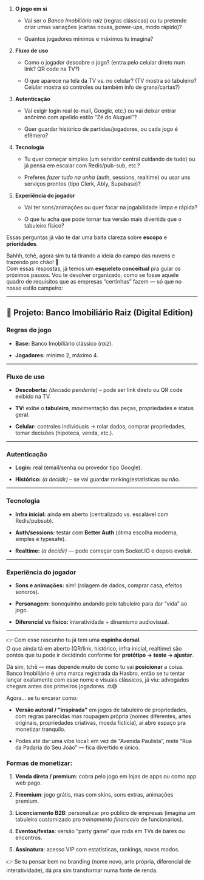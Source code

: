
1. **O jogo em si**
    
    - Vai ser o _Banco Imobiliário raiz_ (regras clássicas) ou tu pretende criar umas variações (cartas novas, power-ups, modo rápido)?
        
    - Quantos jogadores mínimos e máximos tu imagina?
        
2. **Fluxo de uso**
    
    - Como o jogador descobre o jogo? (entra pelo celular direto num link? QR code na TV?)
        
    - O que aparece na tela da TV vs. no celular? (TV mostra só tabuleiro? Celular mostra só controles ou também info de grana/cartas?)
        
3. **Autenticação**
    
    - Vai exigir login real (e-mail, Google, etc.) ou vai deixar entrar anônimo com apelido estilo “Zé do Aluguel”?
        
    - Quer guardar histórico de partidas/jogadores, ou cada jogo é efêmero?
        
4. **Tecnologia**
    
    - Tu quer começar simples (um servidor central cuidando de tudo) ou já pensa em escalar com Redis/pub-sub, etc.?
        
    - Preferes _fazer tudo na unha_ (auth, sessions, realtime) ou usar uns serviços prontos (tipo Clerk, Ably, Supabase)?
        
5. **Experiência do jogador**
    
    - Vai ter sons/animações ou quer focar na jogabilidade limpa e rápida?
        
    - O que tu acha que pode tornar tua versão mais divertida que o tabuleiro físico?
        

Essas perguntas já vão te dar uma baita clareza sobre **escopo** e **prioridades**.

Bahhh, tchê, agora sim tu tá tirando a ideia do campo das nuvens e trazendo pro chão! 🚀  
Com essas respostas, já temos um **esqueleto conceitual** pra guiar os próximos passos. Vou te devolver organizado, como se fosse aquele quadro de requisitos que as empresas “certinhas” fazem — só que no nosso estilo campeiro:

---

## 🎲 Projeto: Banco Imobiliário Raiz (Digital Edition)

### Regras do jogo

- **Base:** Banco Imobiliário clássico (_raiz_).
    
- **Jogadores:** mínimo 2, máximo 4.
    

---

### Fluxo de uso

- **Descoberta:** _(decisão pendente)_ – pode ser link direto ou QR code exibido na TV.
    
- **TV:** exibe o **tabuleiro**, movimentação das peças, propriedades e status geral.
    
- **Celular:** controles individuais → rolar dados, comprar propriedades, tomar decisões (hipoteca, venda, etc.).
    

---

### Autenticação

- **Login:** real (email/senha ou provedor tipo Google).
    
- **Histórico:** _(a decidir)_ – se vai guardar ranking/estatísticas ou não.
    

---

### Tecnologia

- **Infra inicial:** ainda em aberto (centralizado vs. escalável com Redis/pubsub).
    
- **Auth/sessions:** testar com **Better Auth** (ótima escolha moderna, simples e typesafe).
    
- **Realtime:** _(a decidir)_ — pode começar com Socket.IO e depois evoluir.
    

---

### Experiência do jogador

- **Sons e animações:** sim! (rolagem de dados, comprar casa, efeitos sonoros).
    
- **Personagem:** bonequinho andando pelo tabuleiro para dar “vida” ao jogo.
    
- **Diferencial vs físico:** interatividade + dinamismo audiovisual.
    

---

👉 Com esse rascunho tu já tem uma **espinha dorsal**.  
O que ainda tá em aberto (QR/link, histórico, infra inicial, realtime) são pontos que tu pode ir decidindo conforme for **protótipo → teste → ajustar**.

Dá sim, tchê — mas depende muito de como tu vai **posicionar** a coisa. Banco Imobiliário é uma marca registrada da Hasbro, então se tu tentar lançar exatamente com esse nome e visuais clássicos, já viu: advogados chegam antes dos primeiros jogadores. ⚖️😅

Agora… se tu encarar como:

- **Versão autoral / “inspirada”** em jogos de tabuleiro de propriedades, com regras parecidas mas roupagem própria (nomes diferentes, artes originais, propriedades criativas, moeda fictícia), aí abre espaço pra monetizar tranquilo.
    
- Podes até dar uma vibe local: em vez de “Avenida Paulista”, mete “Rua da Padaria do Seu João” — fica divertido e único.
    

### Formas de monetizar:

1. **Venda direta / premium**: cobra pelo jogo em lojas de apps ou como app web pago.
    
2. **Freemium**: jogo grátis, mas com skins, sons extras, animações premium.
    
3. **Licenciamento B2B**: personalizar pro público de empresas (imagina um tabuleiro customizado pro _treinamento financeiro_ de funcionários).
    
4. **Eventos/festas**: versão “party game” que roda em TVs de bares ou encontros.
    
5. **Assinatura**: acesso VIP com estatísticas, rankings, novos modos.
    

👉 Se tu pensar bem no branding (nome novo, arte própria, diferencial de interatividade), dá pra sim transformar numa fonte de renda.

